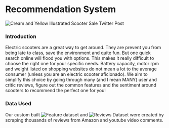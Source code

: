 # Recommendation System
![Cream and Yellow Illustrated Scooter Sale Twitter Post](https://github.com/quant-dot-ai/scooter-recommendation-system/assets/146693417/d42abe45-fd1b-4eee-a69d-ccf53cac55a2)

### Introduction
Electric scooters are a great way to get around. They are prevent you from being late to class, save the environment and quite fun. But one quick search online will flood you with options. This makes it  really difficult to choose the right one for your specific needs. Battery capacity, motor rpm and weight listed on shopping websites do not mean a lot to the average consumer (unless you are an electric scooter aficionado). We aim to simplify this choice by going through many (and I mean MANY) user and critic reviews, figure out the common features and the sentiment around scooters to recommend the perfect one for you!

### Data Used
Our custom built ![Feature dataset]() and ![Reviews Dataset]()  were created by scraping thousands of reviews from Amazon and youtube video comments.
